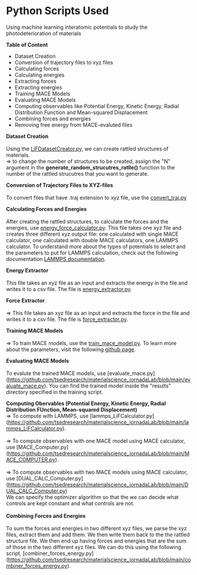 # Python Scripts Used
Using machine learning interatomic potentials to study the photodeterioration of materials

**Table of Content**
  - Dataset Creation
  - Conversion of trajectory files to xyz files
  - Calculating forces 
  - Calculating energies
  - Extracting forces
  - Extracting energies
  - Training MACE Models
  - Evaluating MACE Models
  - Computing observables like Potential Energy, Kinetic Energy, Radial Distribution Function and Mean-squared Displacement
  - Combining forces and energies
  - Removing free energy from MACE-evaluted files

  **Dataset Creation** <br />
  <br />
        Using the [LiFDatasetCreator.py](https://github.com/tsedresearch/materialscience_jornadaLab/blob/main/LiFDatasetCreator.py), we can create rattled structures of materials. <br />
           => to change the number of structures to be created, assign the "N" argument in the **generate_random_strucutres_ratlle()** function to the number of the rattled strucutres that you want to generate.

  **Conversion of Trajectory Files to XYZ-files**<br />
  <br />
         To convert files that have .traj extension to xyz file, use the [convert_traj.py](https://github.com/tsedresearch/materialscience_jornadaLab/blob/main/convert_traj.py)

  **Calculating Forces and Energies** <br />
  <br />
    After creating the rattled structures, to calculate the forces and the energies, use [energy_force_calculator.py](https://github.com/tsedresearch/materialscience_jornadaLab/blob/main/energy_force_calculator.py). This file takes one xyz file and creates three different xyz output file: one calculated with single MACE calculator, one calculated with double MACE calculators, one LAMMPS calculator. To understand more about the types of potentials to select and the parameters to put for LAMMPS calculation, check out the following documentation [LAMMPS documentation](https://docs.lammps.org/).
      
     
 **Energy Extractor**<br />
 <br /> 
        This file takes an xyz file as an input and extracts the energy in the file and writes it to a csv file. The file is [energy_extractor.py](https://github.com/tsedresearch/materialscience_jornadaLab/blob/main/energy_extractor.py).

 **Force Extractor**<br />
 <br />
        => This file takes an xyz file as an input and extracts the force in the file and writes it to a csv file. The file is [force_extractor.py](https://github.com/tsedresearch/materialscience_jornadaLab/blob/main/force_extractor.py).
    
 **Training MACE Models**<br />
 <br />
         => To train MACE models, use the [train_mace_model.py](https://github.com/tsedresearch/materialscience_jornadaLab/blob/main/train_mace_model.py). To learn more about the parameters, visit the following [github page](https://github.com/ACEsuit/mace).

  **Evaluating MACE Models**<br />
  <br />
          To evalute the trained MACE models, use [evaluate_mace.py] (https://github.com/tsedresearch/materialscience_jornadaLab/blob/main/evaluate_mace.py). You can find the trained model inside the "results" directory specified in the training script.
  <br />

**Computing Obervables (Potential Energy, Kinetic Energy, Radial Distribution FUnction, Mean-squared Displacement)**<br />
       => To compute with LAMMPS, use [lammps_LiFCalculator.py] (https://github.com/tsedresearch/materialscience_jornadaLab/blob/main/lammps_LiFCalculator.py). <br /><br />
       => To compute observables with one MACE model using MACE calculator, use [MACE_Computer.py] (https://github.com/tsedresearch/materialscience_jornadaLab/blob/main/MACE_COMPUTER.py). <br /><br />
       => To compute observables with two MACE models using MACE calculator, use [DUAL_CALC_Computer.py] (https://github.com/tsedresearch/materialscience_jornadaLab/blob/main/DUAL_CALC_Computer.py) <br />
       We can specify the optimizer algorithm so that the we can decide what controls are kept constant and what controls are not. <br />
       <br />
  **Combining Forces and Energies**<br />
  <br />
        To sum the forces and energies in two different xyz files, we parse the xyz files, extract them and add them. We then write them back to the the rattled structure file. We then end up having forces and energies that are the sum of those in the two different xyz files. We can do this using the following script, [combiner_forces_energy.py] (https://github.com/tsedresearch/materialscience_jornadaLab/blob/main/combiner_forces_energy.py).
     
   
     

 
   
   
     
           
                                        

